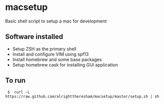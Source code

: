 # macsetup 
Basic shell script to setup a mac for development

## Software installed

* Setup ZSH as the primary shell
* Install and configure VIM using spf13
* Install homebrew and some base packages
* Setup homebrew cask for installing GUI application

## To run

     $  curl -L https://raw.github.com/alrighttheresham/macsetup/master/setup.sh | sh
